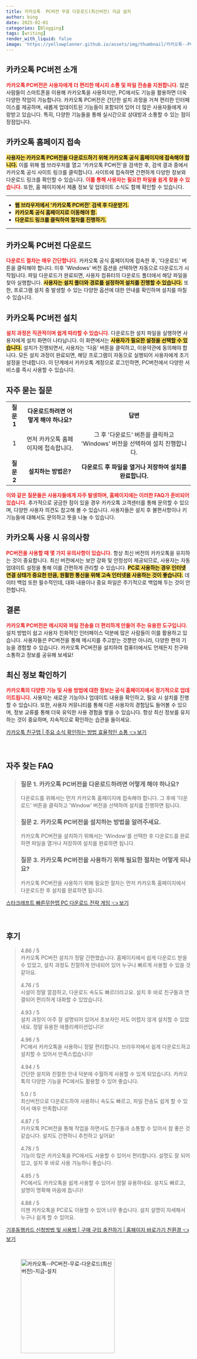 ```yaml
---
title: 카카오톡  PC버전 무료 다운로드(최신버전) 지금 설치
author: bing
date: 2025-02-01
categories: [Blogging]
tags: [writing]
render_with_liquid: false
image: 'https://yellowplanner.github.io/assets/img/thumbnail/카카오톡--PC버전-무료-다운로드(최신버전)-지금-설치.webp'
---
```



<h2 id='카카오톡_PC버전_소개'>카카오톡 PC버전 소개</h2>

<p><b><span style="color: #ee2323;">카카오톡 PC버전은 사용자에게 더 편리한 메시지 소통 및 파일 전송을 지원합니다.</span></b> 많은 사람들이 스마트폰을 이용해 카카오톡을 사용하지만, PC에서도 기능을 활용하면 더욱 다양한 작업이 가능합니다. 카카오톡 PC버전은 간단한 설치 과정을 거쳐 편리한 인터페이스를 제공하며, 새롭게 업데이트된 기능들이 포함되어 있어 더 많은 사용자들에게 사랑받고 있습니다. 특히, 다양한 기능들을 통해 실시간으로 상대방과 소통할 수 있는 점이 장점입니다.</p>

<h2 id='카카오톡_홈페이지_접속'>카카오톡 홈페이지 접속</h2>

<p><b><span style="background-color: #ffe066;">사용자는 카카오톡 PC버전을 다운로드하기 위해 카카오톡 공식 홈페이지에 접속해야 합니다.</span></b> 이를 위해 웹 브라우저를 열고 '카카오톡 PC버전'을 검색한 후, 검색 결과 중에서 카카오톡 공식 사이트 링크를 클릭합니다. 사이트에 접속하면 간편하게 다양한 정보와 다운로드 링크를 확인할 수 있습니다. <b><span style="color: #ee2323;">이를 통해 사용자는 필요한 파일을 쉽게 찾을 수 있습니다.</span></b> 또한, 홈 페이지에서 제품 정보 및 업데이트 소식도 함께 확인할 수 있습니다.</p>

<hr />

<ul>
    <li><b><span style="background-color: #ffe066;">웹 브라우저에서 '카카오톡 PC버전' 검색 후 다운받기.</span></b></li>
    <li><b><span style="background-color: #ffe066;">카카오톡 공식 홈페이지로 이동해야 함.</span></b></li>
    <li><b><span style="background-color: #ffe066;">다운로드 링크를 클릭하여 절차를 진행하기.</span></b></li>
</ul>

<hr />

<h2 id='카카오톡_PC버전_다운로드'>카카오톡 PC버전 다운로드</h2>

<p><b><span style="color: #ee2323;">다운로드 절차는 매우 간단합니다.</span></b> 카카오톡 공식 홈페이지에 접속한 후, '다운로드' 버튼을 클릭해야 합니다. 이후 'Windows' 버전 옵션을 선택하면 자동으로 다운로드가 시작됩니다. 파일 다운로드가 완료되면, 사용자 컴퓨터의 다운로드 폴더에서 해당 파일을 찾아 실행합니다. <b><span style="background-color: #ffe066;">사용자는 설치 폴더와 경로를 설정하여 설치를 진행할 수 있습니다.</span></b> 또한, 프로그램 설치 중 발생할 수 있는 다양한 옵션에 대한 안내를 확인하며 설치를 마칠 수 있습니다.</p>

<h2 id='카카오톡_PC버전_설치'>카카오톡 PC버전 설치</h2>

<p><b><span style="color: #ee2323;">설치 과정은 직관적이며 쉽게 따라할 수 있습니다.</span></b> 다운로드한 설치 파일을 실행하면 사용자에게 설치 화면이 나타납니다. 이 화면에서는 <b><span style="background-color: #ffe066;">사용자가 필요한 설정을 선택할 수 있습니다.</span></b> 설치가 진행되면서, 사용자는 '다음' 버튼을 클릭하고, 이용약관에 동의해야 합니다. 모든 설치 과정이 완료되면, 해당 프로그램이 자동으로 실행되어 사용자에게 초기 설정을 안내합니다. 이 단계에서 카카오톡 계정으로 로그인하면, PC버전에서 다양한 서비스를 즉시 사용할 수 있습니다.</p>

<h2 id='자주_묻는_질문'>자주 묻는 질문</h2>

<table>
    <tr>
        <td style="text-align: center; height: 17px;"><b>질문 1</b></td>
        <td style="text-align: center; height: 17px;"><b>다운로드하려면 어떻게 해야 하나요?</b></td>
        <td style="text-align: center; height: 17px;"><b>답변</b></td>
    </tr>
    <tr>
        <td style="text-align: center; height: 17px;">1</td>
        <td style="text-align: center; height: 17px;">먼저 카카오톡 홈페이지에 접속합니다.</td>
        <td style="text-align: center; height: 17px;">그 후 '다운로드' 버튼을 클릭하고 'Windows' 버전을 선택하여 설치 진행합니다.</td>
    </tr>
    <tr>
        <td style="text-align: center; height: 17px;"><b>질문 2</b></td>
        <td style="text-align: center; height: 17px;"><b>설치하는 방법은?</b></td>
        <td style="text-align: center; height: 17px;"><b>다운로드 후 파일을 열거나 저장하여 설치를 완료합니다.</b></td>
    </tr>
</table>

<p><b><span style="color: #ee2323;">이와 같은 질문들은 사용자들에게 자주 발생하며, 홈페이지에는 이러한 FAQ가 준비되어 있습니다.</span></b> 추가적으로 궁금한 점이 있을 경우 카카오톡 고객센터를 통해 문의할 수 있으며, 다양한 사용자 의견도 참고해 볼 수 있습니다. 사용자들은 설치 후 불편사항이나 키 기능들에 대해서도 문의하고 뜻을 나눌 수 있습니다.</p>

<h2 id='카카오톡_사용시_유의사항'>카카오톡 사용 시 유의사항</h2>

<p><b><span style="color: #ee2323;">PC버전을 사용할 때 몇 가지 유의사항이 있습니다.</span></b> 항상 최신 버전의 카카오톡을 유지하는 것이 중요합니다. 최신 버전에서는 보안 강화 및 안정성이 제공되므로, 사용자는 자동 업데이트 설정을 통해 이를 간편하게 관리할 수 있습니다. <b><span style="background-color: #ffe066;">PC로 사용하는 경우 인터넷 연결 상태가 중요한 만큼, 원활한 통신을 위해 고속 인터넷을 사용하는 것이 좋습니다.</span></b> 데이터 백업 또한 필수적인데, 대화 내용이나 중요 파일은 주기적으로 백업해 두는 것이 안전합니다.</p>

<h2 id='결론'>결론</h2>

<p><b><span style="color: #ee2323;">카카오톡 PC버전은 메시지와 파일 전송을 더 편리하게 만들어 주는 유용한 도구입니다.</span></b> 설치 방법이 쉽고 사용자 친화적인 인터페이스 덕분에 많은 사람들이 이를 활용하고 있습니다. 사용자들은 PC버전을 통해 메시지를 주고받는 것뿐만 아니라, 다양한 편의 기능을 경험할 수 있습니다. 카카오톡 PC버전을 설치하여 컴퓨터에서도 언제든지 친구와 소통하고 정보를 공유해 보세요!</p>

<h2 id='최신_정보_확인하기'>최신 정보 확인하기</h2>

<p><b><span style="color: #ee2323;">카카오톡의 다양한 기능 및 사용 방법에 대한 정보는 공식 홈페이지에서 정기적으로 업데이트됩니다.</span></b> 사용자는 새로운 기능이나 업데이트 내용을 확인하고, 필요 시 설치를 진행할 수 있습니다. 또한, 사용자 커뮤니티를 통해 다른 사용자의 경험담도 들어볼 수 있으며, 정보 교류를 통해 더욱 유익한 사용 경험을 쌓을 수 있습니다. 항상 최신 정보를 유지하는 것이 중요하며, 지속적으로 확인하는 습관을 들이세요.</p>


<p><a class="click-button" title="카카오톡 친구탭 | 주요 소식 확인하는 방법 효율적인 소통" href="https://yellowplanner.github.io/posts/%EC%B9%B4%EC%B9%B4%EC%98%A4%ED%86%A1-%EC%B9%9C%EA%B5%AC%ED%83%AD-%EC%A3%BC%EC%9A%94-%EC%86%8C%EC%8B%9D-%ED%99%95%EC%9D%B8%ED%95%98%EB%8A%94-%EB%B0%A9%EB%B2%95-%ED%9A%A8%EC%9C%A8%EC%A0%81%EC%9D%B8-%EC%86%8C%ED%86%B5/" rel="dofollow">카카오톡 친구탭 | 주요 소식 확인하는 방법 효율적인 소통 👈 보기</a></p><br>
<h2 id='자주_찾는_FAQ'>자주 찾는 FAQ</h2>
<div itemscope="" itemtype="https://schema.org/FAQPage"> 
<blockquote> 
<div itemscope="" itemprop="mainEntity" itemtype="https://schema.org/Question"> 
<h3 itemprop="name">질문 1. 카카오톡 PC버전을 다운로드하려면 어떻게 해야 하나요?</h3> 
<div itemscope="" itemprop="acceptedAnswer" itemtype="https://schema.org/Answer"> 
<span itemprop="text"> 
<p>다운로드를 위해서는 먼저 카카오톡 홈페이지에 접속해야 합니다. 그 후에 '다운로드' 버튼을 클릭하고 'Window' 버전을 선택하여 설치를 진행하면 됩니다.</p> 
</span> 
</div> 
</div> 
<div itemscope="" itemprop="mainEntity" itemtype="https://schema.org/Question"> 
<h3 itemprop="name">질문 2. 카카오톡 PC버전을 설치하는 방법을 알려주세요.</h3> 
<div itemscope="" itemprop="acceptedAnswer" itemtype="https://schema.org/Answer"> 
<span itemprop="text"> 
<p>카카오톡 PC버전을 설치하기 위해서는 'Window'를 선택한 후 다운로드를 완료하면 파일을 열거나 저장하여 설치를 완료하면 됩니다.</p> 
</span> 
</div> 
</div> 
<div itemscope="" itemprop="mainEntity" itemtype="https://schema.org/Question"> 
<h3 itemprop="name">질문 3. 카카오톡 PC버전을 사용하기 위해 필요한 절차는 어떻게 되나요?</h3> 
<div itemscope="" itemprop="acceptedAnswer" itemtype="https://schema.org/Answer"> 
<span itemprop="text"> 
<p>카카오톡 PC버전을 사용하기 위해 필요한 절차는 먼저 카카오톡 홈페이지에서 다운로드한 후 설치를 완료하면 됩니다.</p> 
</span> 
</div> 
</div> 
</blockquote> 
</div>
<p><a class="click-button" title="스타크래프트 빠른무한맵 PC 다운로드 전략 게임" href="https://yellowplanner.github.io/posts/%EC%8A%A4%ED%83%80%ED%81%AC%EB%9E%98%ED%94%84%ED%8A%B8-%EB%B9%A0%EB%A5%B8%EB%AC%B4%ED%95%9C%EB%A7%B5-PC-%EB%8B%A4%EC%9A%B4%EB%A1%9C%EB%93%9C-%EC%A0%84%EB%9E%B5-%EA%B2%8C%EC%9E%84/" rel="dofollow">스타크래프트 빠른무한맵 PC 다운로드 전략 게임 👈 보기</a></p><br>
<h2 id='후기'>후기</h2>
<div itemscope itemtype="https://schema.org/Product">
  <blockquote>
  <div itemprop="review" itemscope itemtype="https://schema.org/Review">
      <div itemprop="reviewRating" itemscope itemtype="https://schema.org/Rating"> <span itemprop="ratingValue">4.86</span> / <span itemprop="bestRating">5</span> </div>
      <span itemprop="reviewBody">카카오톡 PC버전 설치가 정말 간편했습니다. 홈페이지에서 쉽게 다운로드 받을 수 있었고, 설치 과정도 친절하게 안내되어 있어 누구나 빠르게 사용할 수 있을 것 같아요.</span>
  </div>
  <br>
  <div itemprop="review" itemscope itemtype="https://schema.org/Review">
      <div itemprop="reviewRating" itemscope itemtype="https://schema.org/Rating"> <span itemprop="ratingValue">4.76</span> / <span itemprop="bestRating">5</span> </div>
      <span itemprop="reviewBody">시설이 정말 깔끔하고, 다운로드 속도도 빠르더라고요. 설치 후 바로 친구들과 연결되어 편리하게 대화할 수 있었습니다.</span>
  </div>
  <br>
  <div itemprop="review" itemscope itemtype="https://schema.org/Review">
      <div itemprop="reviewRating" itemscope itemtype="https://schema.org/Rating"> <span itemprop="ratingValue">4.93</span> / <span itemprop="bestRating">5</span> </div>
      <span itemprop="reviewBody">설치 과정이 아주 잘 설명되어 있어서 초보자인 저도 어렵지 않게 설치할 수 있었네요. 정말 유용한 애플리케이션입니다!</span>
  </div>
  <br>
  <div itemprop="review" itemscope itemtype="https://schema.org/Review">
      <div itemprop="reviewRating" itemscope itemtype="https://schema.org/Rating"> <span itemprop="ratingValue">4.96</span> / <span itemprop="bestRating">5</span> </div>
      <span itemprop="reviewBody">PC에서 카카오톡을 사용하니 정말 편리합니다. 브라우저에서 쉽게 다운로드하고 설치할 수 있어서 만족스럽습니다!</span>
  </div>
  <br>
  <div itemprop="review" itemscope itemtype="https://schema.org/Review">
      <div itemprop="reviewRating" itemscope itemtype="https://schema.org/Rating"> <span itemprop="ratingValue">4.94</span> / <span itemprop="bestRating">5</span> </div>
      <span itemprop="reviewBody">간단한 설치와 친절한 안내 덕분에 수월하게 사용할 수 있게 되었습니다. 카카오톡의 다양한 기능을 PC에서도 활용할 수 있어 좋습니다.</span>
  </div>
  <br>
  <div itemprop="review" itemscope itemtype="https://schema.org/Review">
      <div itemprop="reviewRating" itemscope itemtype="https://schema.org/Rating"> <span itemprop="ratingValue">5.0</span> / <span itemprop="bestRating">5</span> </div>
      <span itemprop="reviewBody">최신버전으로 다운로드하여 사용하니 속도도 빠르고, 파일 전송도 쉽게 할 수 있어서 매우 만족합니다!</span>
  </div>
  <br>
  <div itemprop="review" itemscope itemtype="https://schema.org/Review">
      <div itemprop="reviewRating" itemscope itemtype="https://schema.org/Rating"> <span itemprop="ratingValue">4.87</span> / <span itemprop="bestRating">5</span> </div>
      <span itemprop="reviewBody">카카오톡 PC버전을 통해 작업을 하면서도 친구들과 소통할 수 있어서 참 좋은 것 같습니다. 설치도 간편하니 추천하고 싶어요!</span>
  </div>
  <br>
  <div itemprop="review" itemscope itemtype="https://schema.org/Review">
      <div itemprop="reviewRating" itemscope itemtype="https://schema.org/Rating"> <span itemprop="ratingValue">4.78</span> / <span itemprop="bestRating">5</span> </div>
      <span itemprop="reviewBody">기능이 많은 카카오톡을 PC에서도 사용할 수 있어서 편리합니다. 설명도 잘 되어 있고, 설치 후 바로 사용 가능하니 좋습니다.</span>
  </div>
  <br>
  <div itemprop="review" itemscope itemtype="https://schema.org/Review">
      <div itemprop="reviewRating" itemscope itemtype="https://schema.org/Rating"> <span itemprop="ratingValue">4.85</span> / <span itemprop="bestRating">5</span> </div>
      <span itemprop="reviewBody">PC에서도 카카오톡을 쉽게 사용할 수 있어서 정말 유용하네요. 설치도 빠르고, 설명이 명확해 마음에 듭니다!</span>
  </div>
  <br>
  <div itemprop="review" itemscope itemtype="https://schema.org/Review">
      <div itemprop="reviewRating" itemscope itemtype="https://schema.org/Rating"> <span itemprop="ratingValue">4.88</span> / <span itemprop="bestRating">5</span> </div>
      <span itemprop="reviewBody">이젠 카카오톡을 PC로도 이용할 수 있어 너무 좋습니다. 설치 설명이 자세해서 누구나 쉽게 할 수 있어요.</span>
  </div>
  </blockquote>
</div>
<p><a class="click-button" title="기후동행카드 신청방법 및 사용법 | 구매 구입 충전하기 | 홈페이지 바로가기 친환경" href="https://yellowplanner.github.io/posts/%EA%B8%B0%ED%9B%84%EB%8F%99%ED%96%89%EC%B9%B4%EB%93%9C-%EC%8B%A0%EC%B2%AD%EB%B0%A9%EB%B2%95-%EB%B0%8F-%EC%82%AC%EC%9A%A9%EB%B2%95-%EA%B5%AC%EB%A7%A4-%EA%B5%AC%EC%9E%85-%EC%B6%A9%EC%A0%84%ED%95%98%EA%B8%B0-%ED%99%88%ED%8E%98%EC%9D%B4%EC%A7%80-%EB%B0%94%EB%A1%9C%EA%B0%80%EA%B8%B0-%EC%B9%9C%ED%99%98%EA%B2%BD/" rel="dofollow">기후동행카드 신청방법 및 사용법 | 구매 구입 충전하기 | 홈페이지 바로가기 친환경 👈 보기</a></p><br>
<figure class="image"><img src="https://yellowplanner.github.io/assets/img/thumbnail/카카오톡--PC버전-무료-다운로드(최신버전)-지금-설치.webp" alt="카카오톡--PC버전-무료-다운로드(최신버전)-지금-설치" width="256" height="256"></figure>